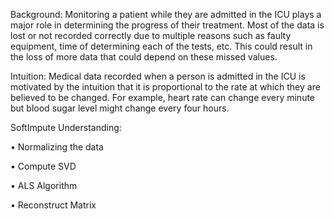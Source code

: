 Background:
Monitoring a patient while they are admitted in the ICU plays a major role in determining the progress of their treatment. Most of the data is lost or not recorded correctly due to multiple reasons such as faulty equipment, time of determining each of the tests, etc. This could result in the loss of more data that could depend on these missed values.

Intuition: 
Medical data recorded when a person is admitted in the ICU is motivated by the intuition that it is proportional to the rate at which they are believed to be changed. For example, heart rate can change every minute but blood sugar level might change every four hours.


SoftImpute Understanding:

• Normalizing the data

• Compute SVD

• ALS Algorithm

• Reconstruct Matrix
